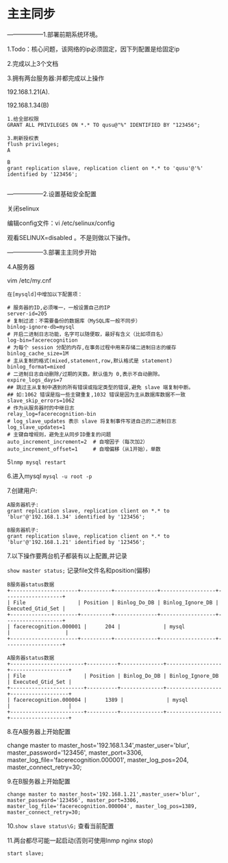 # 	主主同步

——————1.部署前期系统环境。

1.Todo：核心问题，该网络的ip必须固定，因下列配置是给固定ip

2.完成以上3个文档

3.拥有两台服务器:并都完成以上操作

192.168.1.21(A).

192.168.1.34(B)

```mysql
1.给全部权限
GRANT ALL PRIVILEGES ON *.* TO qusu@"%" IDENTIFIED BY "123456";

3.刷新授权表
flush privileges;
A

B
grant replication slave, replication client on *.* to 'qusu'@'%' identified by '123456';


```



——————2.设置基础安全配置

关闭selinux

编辑config文件：vi /etc/selinux/config

观看SELINUX=disabled 。不是则做以下操作。



——————3.部署主主同步开始

4.A服务器

vim /etc/my.cnf

```shell
在[mysqld]中增加以下配置项：

# 服务器的ID,必须唯一，一般设置自己的IP
server-id=205
# 复制过滤：不需要备份的数据库（MySQL库一般不同步）
binlog-ignore-db=mysql
# 开启二进制日志功能，名字可以随便取，最好有含义（比如项目名）
log-bin=facerecognition
# 为每个 session 分配的内存,在事务过程中用来存储二进制日志的缓存
binlog_cache_size=1M
# 主从复制的格式(mixed,statement,row,默认格式是 statement)
binlog_format=mixed
# 二进制日志自动删除/过期的天数。默认值为 0,表示不自动删除。
expire_logs_days=7
## 跳过主从复制中遇到的所有错误或指定类型的错误,避免 slave 端复制中断。 
## 如:1062 错误是指一些主键重复,1032 错误是因为主从数据库数据不一致
slave_skip_errors=1062
# 作为从服务器时的中继日志
relay_log=facerecognition-bin
# log_slave_updates 表示 slave 将复制事件写进自己的二进制日志
log_slave_updates=1
# 主键自增规则，避免主从同步ID重复的问题
auto_increment_increment=2  # 自增因子（每次加2）
auto_increment_offset=1     # 自增偏移（从1开始），单数
```

5`lnmp mysql restart `

6.进入mysql `mysql -u root -p `

7.创建用户:

```mysql
A服务器机子:
grant replication slave, replication client on *.* to 'blur'@'192.168.1.34' identified by '123456';

B服务器机子:
grant replication slave, replication client on *.* to 'blur'@'192.168.1.21' identified by '123456';
```



7.以下操作要两台机子都装有以上配置,并记录

`show master status;` 记录file文件名和position(偏移)

```mysql
B服务器status数据
+----------------------+----------+--------------+------------------+-------------------+
| File                 | Position | Binlog_Do_DB | Binlog_Ignore_DB | Executed_Gtid_Set |
+----------------------+----------+--------------+------------------+-------------------+
| facerecognition.000001 |      204 |              | mysql            |                  |
+----------------------+----------+--------------+------------------+-------------------+

A服务器status数据
+------------------------+----------+--------------+------------------+-------------------+
| File                   | Position | Binlog_Do_DB | Binlog_Ignore_DB | Executed_Gtid_Set |
+------------------------+----------+--------------+------------------+-------------------+
| facerecognition.000004 |      1389 |              | mysql            |                   |
+------------------------+----------+--------------+------------------+-------------------+
```



8.在A服务器上开始配置

change master to master_host='192.168.1.34',master_user='blur', master_password='123456', master_port=3306, master_log_file='facerecognition.000001', master_log_pos=204, master_connect_retry=30;

9.在B服务器上开始配置

`change master to master_host='192.168.1.21',master_user='blur', master_password='123456', master_port=3306, master_log_file='facerecognition.000004', master_log_pos=1389, master_connect_retry=30;`



10.`show slave status\G;` 查看当前配置



11.两台都尽可能一起启动(否则可使用lnmp nginx stop)

`start slave;`